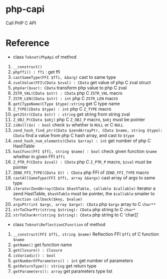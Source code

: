 # php-capi
Call PHP C API

# Reference

* class `Toknot\PhpApi` of method
 1. `__construct()`
 2. `phpffi() : ffi` : get ffi
 3. `castSameType(FFI $ffi, &$arg)`   cast to same type
 4. `zvalValue(FFI\CData $zval) : CData`     get value of php C zval struct
 5. `phpVar($var): CData`  transform php value to php C zval
 6. `ZSTR_VAL(CData $str) : CData`  php C `ZSTR_VAL` macro
 7. `ZSTR_LEN(CData $str) : int`  php C `ZSTR_LEN` macro
 8. `getCTypeName(CType $type):string`  get C type name
 9. `Z_TYPE(CData $type) : int` php C `Z_TYPE` macro
 10. `getZStr(CData $str) : string`  get string from string zval 
 11. `Z_OBJ_P(CData $obj)` php C `Z_OBJ_P` macro, `$obj` must be pointer
 12. `isNull($v) : bool`  check `$v` whether is `NULL` or C `NULL`
 13. `zend_hash_find_ptr(CData $zendArrayPtr, CData $name, string $type): CData` find a value from php C hash array, and cast to `$type`
 14. `zend_hash_num_elements(CData $array) : int` get number of php C HashTable
 15. `hasCFunc(FFI $ffi, string $name) : bool`  check given function `$name` whether in given FFI `$ffi`
 16. `Z_PTR_P(CData $zval) : CData` php C `Z_PTR_P` macro, `$zval` must be pointer
 17. `ZEND_FFI_TYPE(CData $t) : CData`  php FFI of `ZEND_FFI_TYPE` macro
 18. `castAllSameType(FFI $ffi, array &$args)`   cast array of args to same type
 19. `iteratorZendArray(CData $hashTable, callable $callable)`  iterator a zend HastTable, `$hashTable` must be pointer, the `$callable` smailer to `function callback($key, $value)`
 20. `argsPtr(int $argc, array $argv): CData`  php `$argv` array to C `char**`
 21. `strToCharPtr(string $string): CData`    php string to C `char*`
 22. `strToCharArr(string $string): CData`  php string to C 'char[]`
* class `Toknot\ReflectionCFunction` of method
 1. `__construct(FFI $ffi, string $name)` Reflection FFI `$ffi` of C function `$name`
 2. `getName()` get function name
 3. `getClosure() : Closure`
 4. `isVariadic() : bool`
 5. `getNumberOfParameters() : int`  get number of parameters
 6. `getReturnType(): string` get return type
 7. `getParameters(): array`  get parameters type list